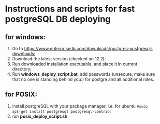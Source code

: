 # Instructions and scripts for fast postgreSQL DB deploying
## for windows:
1) Go to https://www.enterprisedb.com/downloads/postgres-postgresql-downloads;
2) Download the latest version (checked on 12.2);
3) Run downloaded installation executable, and place it in current directory;
4) Run <b>windows_deploy_script.bat</b>, add passwords (unsecure, make sure that no one is standing behind you:) for postgre and all additional roles.

## for POSIX:
1) Install postgreSQL with your package manager, i.e. for ubuntu <code>#sudo apt-get install postgresql postgresql-contrib</code>;
2) run <b>posix_deploy_script.sh</b>.